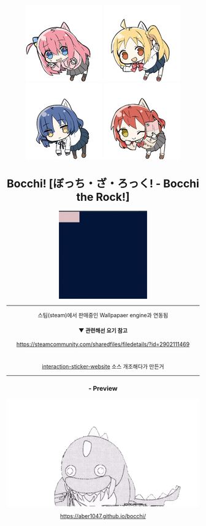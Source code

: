<div align = "center">

<img src = "imgs/bocchi.png" width = "200px"> <img src = "imgs/nijika.png" width = "200px"> <img src = "imgs/ryo.png" width = "200px"> <img src = "imgs/kita.png" width = "200px">

<h1> Bocchi! [ぼっち・ざ・ろっく! - Bocchi the Rock!] </h1>
<img src = "imgs/bocchi!.gif" width = "230px">



-------------

스팀(steam)에서 판매중인 Wallpapaer engine과 연동됨

#### ▼ 관련해선 요기 참고
https://steamcommunity.com/sharedfiles/filedetails/?id=2902111469


#

<a href = "https://github.com/ABER1047/interaction-sticker-website">interaction-sticker-website</a> 소스 개조해다가 만든거

-------------
### - Preview

<a href = "https://aber1047.github.io/bocchi/">
<img src = "imgs/bocchi_godzilla_.gif" width = "500px"> 
</a>

https://aber1047.github.io/bocchi/

</div>
